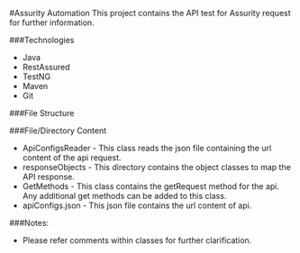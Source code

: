 #Assurity Automation
This project contains the API test for Assurity request for further information.

###Technologies
* Java
* RestAssured
* TestNG
* Maven
* Git

###File Structure

###File/Directory Content
* ApiConfigsReader - This class reads the json file containing the url content of the api request.
* responseObjects - This directory contains the object classes to map the API response.
* GetMethods - This class contains the getRequest method for the api. Any additional get methods can be added to this class.
* apiConfigs.json - This json file contains the url content of api.

###Notes:
* Please refer comments within classes for further clarification.
